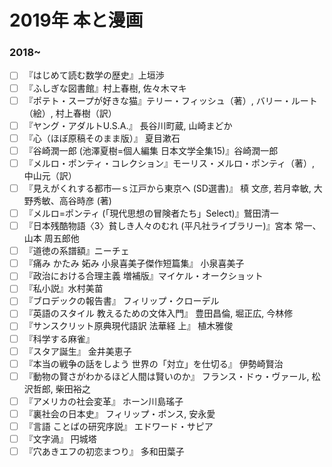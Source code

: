 #  2019年 本と漫画

### 2018~
- [ ] 『はじめて読む数学の歴史』上垣渉
- [ ] 『ふしぎな図書館』村上春樹, 佐々木マキ
- [ ] 『ポテト・スープが好きな猫』テリー・フィッシュ（著）, バリー・ルート（絵）, 村上春樹（訳）
- [ ] 『ヤング・アダルトU.S.A.』 長谷川町蔵, 山崎まどか
- [ ] 『心（ほぼ原稿そのまま版）』 夏目漱石
- [ ] 『谷崎潤一郎 (池澤夏樹=個人編集 日本文学全集15)』谷崎潤一郎
- [ ] 『メルロ・ポンティ・コレクション』モーリス・メルロ・ポンティ（著）, 中山元（訳）
- [ ] 『見えがくれする都市―ｓ江戸から東京へ (SD選書)』 槙 文彦, 若月幸敏, 大野秀敏、高谷時彦 (著)
- [ ] 『メルロ=ポンティ (「現代思想の冒険者たち」Select)』鷲田清一
- [ ] 『日本残酷物語〈3〉貧しき人々のむれ (平凡社ライブラリー)』宮本 常一、 山本 周五郎他
- [ ] 『道徳の系譜額』ニーチェ
- [ ] 『痛み かたみ 妬み 小泉喜美子傑作短篇集』 小泉喜美子
- [ ] 『政治における合理主義 増補版』マイケル・オークショット
- [ ] 『私小説』水村美苗
- [ ] 『ブロデックの報告書』 フィリップ・クローデル
- [ ] 『英語のスタイル 教えるための文体入門』 豊田昌倫, 堀正広, 今林修
- [ ] 『サンスクリット原典現代語訳 法華経 上』 植木雅俊
- [ ] 『科学する麻雀』
- [ ] 『スタア誕生』 金井美恵子
- [ ] 『本当の戦争の話をしよう 世界の「対立」を仕切る』 伊勢崎賢治
- [ ] 『動物の賢さがわかるほど人間は賢いのか』 フランス・ドゥ・ヴァール, 松沢哲郎, 柴田裕之
- [ ] 『アメリカの社会変革』 ホーン川島瑤子
- [ ] 『裏社会の日本史』 フィリップ・ポンス, 安永愛
- [ ] 『言語 ことばの研究序説』 エドワード・サピア
- [ ] 『文字渦』 円城塔
- [ ] 『穴あきエフの初恋まつり』 多和田葉子
